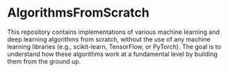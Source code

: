 # AlgorithmsFromScratch
This repository contains implementations of various machine learning and deep learning algorithms from scratch, without the use of any machine learning libraries (e.g., scikit-learn, TensorFlow, or PyTorch). The goal is to understand how these algorithms work at a fundamental level by building them from the ground up.
